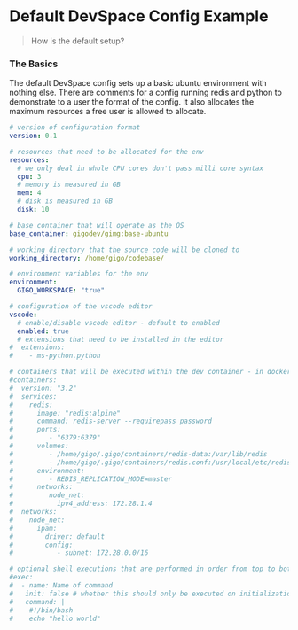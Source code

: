 # Default DevSpace Config Example
>How is the default setup?


### **The Basics**

The default DevSpace config sets up  a basic ubuntu environment with nothing else. There are comments for a config running redis and python to demonstrate to a user the format of the config.
It also allocates the maximum resources a free user is allowed to allocate.


```yaml
# version of configuration format
version: 0.1

# resources that need to be allocated for the env
resources:
  # we only deal in whole CPU cores don't pass milli core syntax
  cpu: 3
  # memory is measured in GB
  mem: 4
  # disk is measured in GB
  disk: 10

# base container that will operate as the OS
base_container: gigodev/gimg:base-ubuntu

# working directory that the source code will be cloned to
working_directory: /home/gigo/codebase/

# environment variables for the env
environment:
  GIGO_WORKSPACE: "true"

# configuration of the vscode editor
vscode:
  # enable/disable vscode editor - default to enabled
  enabled: true
  # extensions that need to be installed in the editor
#  extensions:
#    - ms-python.python

# containers that will be executed within the dev container - in docker compose format
#containers:
#  version: "3.2"
#  services:
#    redis:
#      image: "redis:alpine"
#      command: redis-server --requirepass password
#      ports:
#         - "6379:6379"
#      volumes:
#         - /home/gigo/.gigo/containers/redis-data:/var/lib/redis
#         - /home/gigo/.gigo/containers/redis.conf:/usr/local/etc/redis/redis.conf
#      environment:
#         - REDIS_REPLICATION_MODE=master
#      networks:
#         node_net:
#           ipv4_address: 172.28.1.4
#  networks:
#    node_net:
#      ipam:
#        driver: default
#        config:
#           - subnet: 172.28.0.0/16

# optional shell executions that are performed in order from top to bottom
#exec:
#  - name: Name of command
#   init: false # whether this should only be executed on initialization
#   command: |
#    #!/bin/bash
#    echo "hello world"
```


